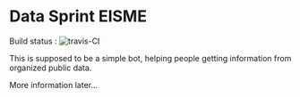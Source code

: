 # Data Sprint EISME
Build status :
![travis-CI](https://travis-ci.org/nitlev/datasprint_eisme.svg?branch=master)

This is supposed to be a simple bot, helping people getting information from organized public data.

More information later...